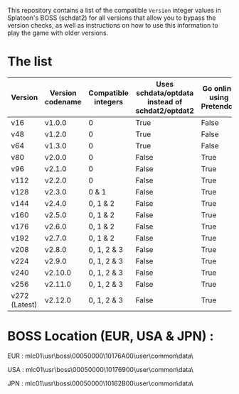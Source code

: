 This repository contains a list of the compatible `Version` integer values in Splatoon's BOSS (schdat2) for all versions that allow you to bypass the version checks, as well as instructions on how to use this information to play the game with older versions.

# The list

| Version | Version codename | Compatible integers | Uses schdata/optdata instead of schdat2/optdat2 | Go online using Pretendo?
| - | - | - | - | - |
| v16 | v1.0.0 | 0 | True | False |
| v48 | v1.2.0 | 0 | True | False |
| v64 | v1.3.0 | 0 | True | False |
| v80 | v2.0.0 | 0 | False | True |
| v96 | v2.1.0 | 0 | False | True |
| v112 | v2.2.0 | 0 | False | True |
| v128 | v2.3.0 | 0 & 1 | False | True |
| v144 | v2.4.0 | 0, 1 & 2 | False | True |
| v160 | v2.5.0 | 0, 1 & 2 | False | True |
| v176 | v2.6.0 | 0, 1 & 2 | False | True |
| v192 | v2.7.0 | 0, 1 & 2 | False | True |
| v208 | v2.8.0 | 0, 1, 2 & 3 | False | True |
| v224 | v2.9.0 | 0, 1, 2 & 3 | False | True |
| v240 | v2.10.0 | 0, 1, 2 & 3 | False | True |
| v256 | v2.11.0 | 0, 1, 2 & 3 | False | True |
| v272 (Latest) | v2.12.0 | 0, 1, 2 & 3 | False | True |

# BOSS Location (EUR, USA & JPN) : 

EUR : mlc01\usr\boss\00050000\10176A00\user\common\data\

USA : mlc01\usr\boss\00050000\10176900\user\common\data\

JPN : mlc01\usr\boss\00050000\10162B00\user\common\data\
